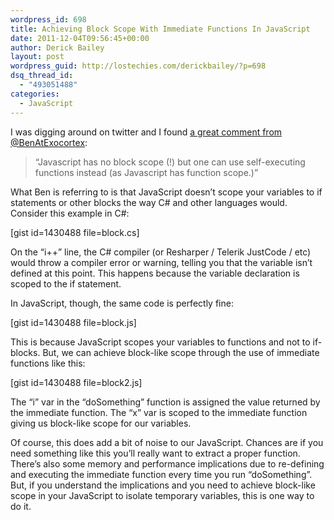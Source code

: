```yaml
---
wordpress_id: 698
title: Achieving Block Scope With Immediate Functions In JavaScript
date: 2011-12-04T09:56:45+00:00
author: Derick Bailey
layout: post
wordpress_guid: http://lostechies.com/derickbailey/?p=698
dsq_thread_id:
  - "493051488"
categories:
  - JavaScript
---
```

I was digging around on twitter and I found [a great comment from @BenAtExocortex](https://twitter.com/#!/benatexocortex/status/143006055998304256):

> &#8220;Javascript has no block scope (!) but one can use self-executing functions instead (as Javascript has function scope.)&#8221;

What Ben is referring to is that JavaScript doesn&#8217;t scope your variables to if statements or other blocks the way C# and other languages would. Consider this example in C#:

[gist id=1430488 file=block.cs]

On the &#8220;i++&#8221; line, the C# compiler (or Resharper / Telerik JustCode / etc) would throw a compiler error or warning, telling you that the variable isn&#8217;t defined at this point. This happens because the variable declaration is scoped to the if statement.

In JavaScript, though, the same code is perfectly fine:

[gist id=1430488 file=block.js]

This is because JavaScript scopes your variables to functions and not to if-blocks. But, we can achieve block-like scope through the use of immediate functions like this:

[gist id=1430488 file=block2.js]

The &#8220;i&#8221; var in the &#8220;doSomething&#8221; function is assigned the value returned by the immediate function. The &#8220;x&#8221; var is scoped to the immediate function giving us block-like scope for our variables.

Of course, this does add a bit of noise to our JavaScript. Chances are if you need something like this you&#8217;ll really want to extract a proper function. There&#8217;s also some memory and performance implications due to re-defining and executing the immediate function every time you run &#8220;doSomething&#8221;. But, if you understand the implications and you need to achieve block-like scope in your JavaScript to isolate temporary variables, this is one way to do it.